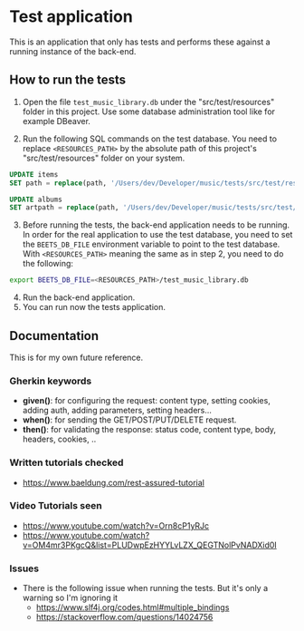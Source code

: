 # Test application

This is an application that only has tests and performs these
against a running instance of the back-end.

## How to run the tests

1. Open the file `test_music_library.db` under the "src/test/resources" folder in this project.
   Use some database administration tool like for example DBeaver.

2. Run the following SQL commands on the test database. You need to replace `<RESOURCES_PATH>` by
   the absolute path of this project's "src/test/resources" folder on your system.

```sql
UPDATE items
SET path = replace(path, '/Users/dev/Developer/music/tests/src/test/resources', '<RESOURCES_PATH>');
```

```sql
UPDATE albums
SET artpath = replace(path, '/Users/dev/Developer/music/tests/src/test/resources', '<RESOURCES_PATH>');
```

3. Before running the tests, the back-end application needs to be running. In order for the real application
   to use the test database, you need to set the `BEETS_DB_FILE` environment variable to point to the
   test database. With `<RESOURCES_PATH>` meaning the same as in step 2, you need to do the following:

```bash
export BEETS_DB_FILE=<RESOURCES_PATH>/test_music_library.db
```

4. Run the back-end application.
5. You can run now the tests application.

## Documentation

This is for my own future reference.

### Gherkin keywords

- **given()**: for configuring the request: content type, setting cookies, adding auth, adding parameters, setting
  headers...
- **when()**: for sending the GET/POST/PUT/DELETE request.
- **then()**: for validating the response: status code, content type, body, headers, cookies, ..

### Written tutorials checked

- https://www.baeldung.com/rest-assured-tutorial

### Video Tutorials seen

- https://www.youtube.com/watch?v=Orn8cP1yRJc
- https://www.youtube.com/watch?v=OM4mr3PKgcQ&list=PLUDwpEzHYYLvLZX_QEGTNolPvNADXid0I

### Issues

- There is the following issue when running the tests. But it's only a warning so I'm ignoring it
    - https://www.slf4j.org/codes.html#multiple_bindings
    - https://stackoverflow.com/questions/14024756
